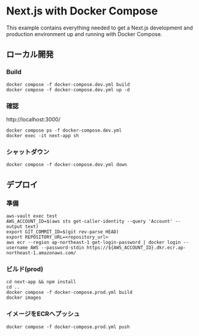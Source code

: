 # Next.js with Docker Compose

This example contains everything needed to get a Next.js development and production environment up and running with Docker Compose.

## ローカル開発
### Build
```
docker compose -f docker-compose.dev.yml build
docker compose -f docker-compose.dev.yml up -d
```

### 確認
http://localhost:3000/
```
docker compose ps -f docker-compose.dev.yml
docker exec -it next-app sh
```

### シャットダウン
```
docker compose -f docker-compose.dev.yml down
```

## デプロイ
### 準備
```
aws-vault exec test
AWS_ACCOUNT_ID=$(aws sts get-caller-identity --query 'Account' --output text)
export GIT_COMMIT_ID=$(git rev-parse HEAD)
export REPOSITORY_URL=<repository_url>
aws ecr --region ap-northeast-1 get-login-password | docker login --username AWS --password-stdin https://${AWS_ACCOUNT_ID}.dkr.ecr.ap-northeast-1.amazonaws.com/
```

### ビルド(prod)
```
cd next-app && npm install
cd ..
docker compose -f docker-compose.prod.yml build
docker images
```

### イメージをECRへプッシュ
```
docker compose -f docker-compose.prod.yml push
```
